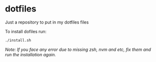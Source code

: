 # dotfiles
Just a repository to put in my dotfiles files

To install dofiles run:
```bash
./install.sh
```

*Note: If you face any error due to missing zsh, nvm and etc, fix them and run the installation again.*